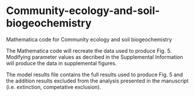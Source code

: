 # Community-ecology-and-soil-biogeochemistry
Mathematica code for Community ecology and soil biogeochemistry

The Mathematica code will recreate the data used to produce Fig. 5. Modifying parameter values as decribed in the Supplemental Information will produce the data in supplemental figures.

The model results file contains the full results used to produce Fig. 5 and the addition results excluded from the analysis presented in the manuscript (i.e. extinction, competative exclusion).
